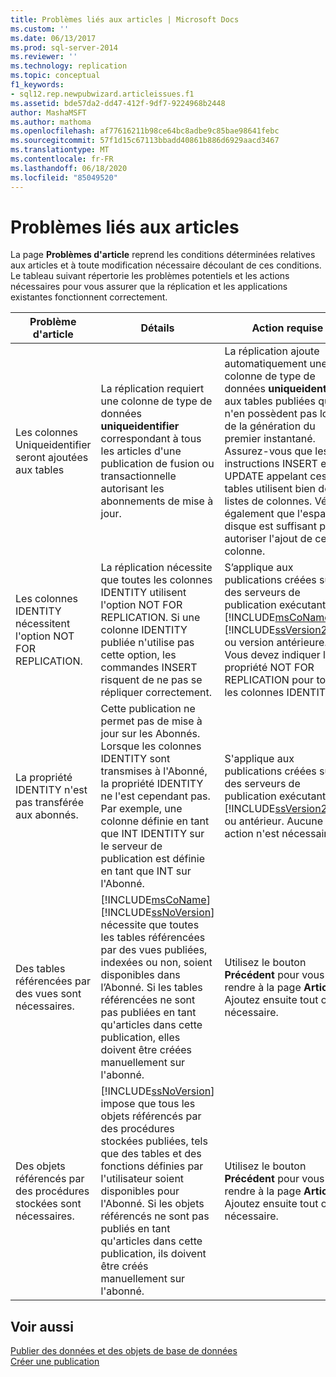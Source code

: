 ```yaml
---
title: Problèmes liés aux articles | Microsoft Docs
ms.custom: ''
ms.date: 06/13/2017
ms.prod: sql-server-2014
ms.reviewer: ''
ms.technology: replication
ms.topic: conceptual
f1_keywords:
- sql12.rep.newpubwizard.articleissues.f1
ms.assetid: bde57da2-dd47-412f-9df7-9224968b2448
author: MashaMSFT
ms.author: mathoma
ms.openlocfilehash: af77616211b98ce64bc8adbe9c85bae98641febc
ms.sourcegitcommit: 57f1d15c67113bbadd40861b886d6929aacd3467
ms.translationtype: MT
ms.contentlocale: fr-FR
ms.lasthandoff: 06/18/2020
ms.locfileid: "85049520"
---
```

# <a name="article-issues"></a>Problèmes liés aux articles
  La page **Problèmes d'article** reprend les conditions déterminées relatives aux articles et à toute modification nécessaire découlant de ces conditions. Le tableau suivant répertorie les problèmes potentiels et les actions nécessaires pour vous assurer que la réplication et les applications existantes fonctionnent correctement.  
  
|Problème d'article|Détails|Action requise|  
|-------------------|-------------|---------------------|  
|Les colonnes Uniqueidentifier seront ajoutées aux tables|La réplication requiert une colonne de type de données **uniqueidentifier** correspondant à tous les articles d'une publication de fusion ou transactionnelle autorisant les abonnements de mise à jour.|La réplication ajoute automatiquement une colonne de type de données **uniqueidentifier** aux tables publiées qui n'en possèdent pas lors de la génération du premier instantané. Assurez-vous que les instructions INSERT et UPDATE appelant ces tables utilisent bien des listes de colonnes. Vérifiez également que l'espace disque est suffisant pour autoriser l'ajout de cette colonne.|  
|Les colonnes IDENTITY nécessitent l'option NOT FOR REPLICATION.|La réplication nécessite que toutes les colonnes IDENTITY utilisent l'option NOT FOR REPLICATION. Si une colonne IDENTITY publiée n'utilise pas cette option, les commandes INSERT risquent de ne pas se répliquer correctement.|S’applique aux publications créées sur des serveurs de publication exécutant [!INCLUDE[msCoName](../../includes/msconame-md.md)] [!INCLUDE[ssVersion2000](../../includes/ssversion2000-md.md)] ou version antérieure. Vous devez indiquer la propriété NOT FOR REPLICATION pour toutes les colonnes IDENTITY.|  
|La propriété IDENTITY n'est pas transférée aux abonnés.|Cette publication ne permet pas de mise à jour sur les Abonnés. Lorsque les colonnes IDENTITY sont transmises à l'Abonné, la propriété IDENTITY ne l'est cependant pas. Par exemple, une colonne définie en tant que INT IDENTITY sur le serveur de publication est définie en tant que INT sur l'Abonné.|S'applique aux publications créées sur des serveurs de publication exécutant [!INCLUDE[ssVersion2000](../../includes/ssversion2000-md.md)] ou antérieur. Aucune action n'est nécessaire.|  
|Des tables référencées par des vues sont nécessaires.|[!INCLUDE[msCoName](../../includes/msconame-md.md)] [!INCLUDE[ssNoVersion](../../includes/ssnoversion-md.md)] nécessite que toutes les tables référencées par des vues publiées, indexées ou non, soient disponibles dans l’Abonné. Si les tables référencées ne sont pas publiées en tant qu'articles dans cette publication, elles doivent être créées manuellement sur l'abonné.|Utilisez le bouton **Précédent** pour vous rendre à la page **Articles** . Ajoutez ensuite tout objet nécessaire.|  
|Des objets référencés par des procédures stockées sont nécessaires.|[!INCLUDE[ssNoVersion](../../includes/ssnoversion-md.md)] impose que tous les objets référencés par des procédures stockées publiées, tels que des tables et des fonctions définies par l'utilisateur soient disponibles pour l'Abonné. Si les objets référencés ne sont pas publiés en tant qu'articles dans cette publication, ils doivent être créés manuellement sur l'abonné.|Utilisez le bouton **Précédent** pour vous rendre à la page **Articles** . Ajoutez ensuite tout objet nécessaire.|  
  
## <a name="see-also"></a>Voir aussi  
 [Publier des données et des objets de base de données](publish/publish-data-and-database-objects.md)   
 [Créer une publication](publish/create-a-publication.md)  
  
  

